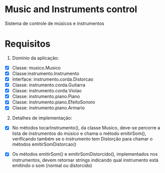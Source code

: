 # Music and Instruments control
Sistema de controle de músicos e instrumentos

# Requisitos

1) Domínio da aplicação:

- [X] Classe: musico.Musico
- [X] Classe:instrumento.Instrumento
- [X] Interface: instrumento.corda.Distorcao
- [X] Classe: instrumento.corda.Guitarra
- [X] Classe: instrumento.corda.Violao
- [X] Classe: instrumento.piano.Piano
- [X] Classe: instrumento.piano.EfeitoSonoro
- [X] Classe: instrumento.piano.Armario

2) Detalhes de implementação:

- [X] No métodos tocarInstrumento(), da classe Musico, deve-se percorre a lista de instrumentos do músico e chama o método emitirSom(), 
verificando também se o instrumento tem Distorção para chamar o métodos emitirSomDistorcao()

- [X] Os métodos emitirSom() e emitirSomDistorcido(), implementados nos instrumentos, 
devem retornar strings indicando qual instrumento está emitindo o som (normal ou distorcido)